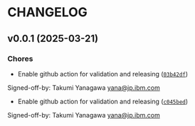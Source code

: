 # CHANGELOG


## v0.0.1 (2025-03-21)

### Chores

- Enable github action for validation and releasing
  ([`03b42df`](https://github.com/yana1205/ITBench-Tools/commit/03b42dfd93ade47f3788922933f04c42d67b89ad))

Signed-off-by: Takumi Yanagawa <yana@jp.ibm.com>

- Enable github action for validation and releasing
  ([`c045bed`](https://github.com/yana1205/ITBench-Tools/commit/c045bed62703e2e22fa9f65e42b937aa7c2550ae))

Signed-off-by: Takumi Yanagawa <yana@jp.ibm.com>
